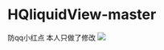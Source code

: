 # HQliquidView-master
防qq小红点 本人只做了修改
![](https://github.com/hosten1//HHPeopleCompare/raw/master/HQliquid/recode.gif)  
